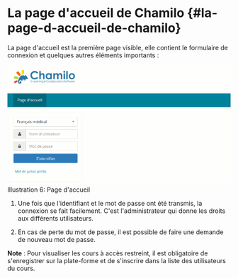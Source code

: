 # La page d&#039;accueil de Chamilo {#la-page-d-accueil-de-chamilo}

La page d&#039;accueil est la première page visible, elle contient le formulaire de connexion et quelques autres éléments importants :

![](assets/image9.png)Illustration 6: Page d&#039;accueil

1.  Une fois que l&#039;identifiant et le mot de passe ont été transmis, la connexion se fait facilement. C&#039;est l&#039;administrateur qui donne les droits aux différents utilisateurs.

2.  En cas de perte du mot de passe, il est possible de faire une demande de nouveau mot de passe.

**Note** : Pour visualiser les cours à accès restreint, il est obligatoire de s&#039;enregistrer sur la plate-forme et de s&#039;inscrire dans la liste des utilisateurs du cours.
